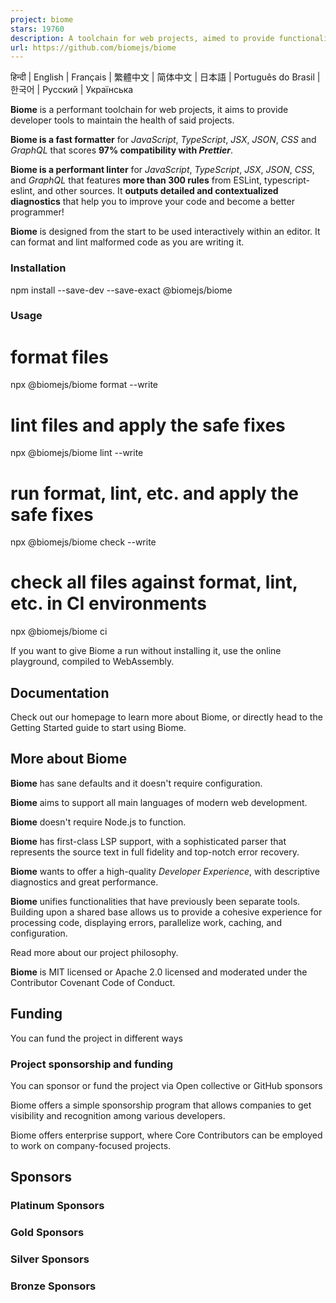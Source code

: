 ```yaml
---
project: biome
stars: 19760
description: A toolchain for web projects, aimed to provide functionalities to maintain them. Biome offers formatter and linter, usable via CLI and LSP.
url: https://github.com/biomejs/biome
---
```


  
  

हिन्दी | English | Français | 繁體中文 | 简体中文 | 日本語 | Português do Brasil | 한국어 | Русский | Українська

  

**Biome** is a performant toolchain for web projects, it aims to provide developer tools to maintain the health of said projects.

**Biome is a fast formatter** for _JavaScript_, _TypeScript_, _JSX_, _JSON_, _CSS_ and _GraphQL_ that scores **97% compatibility with _Prettier_**.

**Biome is a performant linter** for _JavaScript_, _TypeScript_, _JSX_, _JSON_, _CSS_, and _GraphQL_ that features **more than 300 rules** from ESLint, typescript-eslint, and other sources. It **outputs detailed and contextualized diagnostics** that help you to improve your code and become a better programmer!

**Biome** is designed from the start to be used interactively within an editor. It can format and lint malformed code as you are writing it.

### Installation

npm install --save-dev --save-exact @biomejs/biome

### Usage

# format files
npx @biomejs/biome format --write

# lint files and apply the safe fixes
npx @biomejs/biome lint --write

# run format, lint, etc. and apply the safe fixes
npx @biomejs/biome check --write

# check all files against format, lint, etc. in CI environments
npx @biomejs/biome ci

If you want to give Biome a run without installing it, use the online playground, compiled to WebAssembly.

Documentation
-------------

Check out our homepage to learn more about Biome, or directly head to the Getting Started guide to start using Biome.

More about Biome
----------------

**Biome** has sane defaults and it doesn't require configuration.

**Biome** aims to support all main languages of modern web development.

**Biome** doesn't require Node.js to function.

**Biome** has first-class LSP support, with a sophisticated parser that represents the source text in full fidelity and top-notch error recovery.

**Biome** wants to offer a high-quality _Developer Experience_, with descriptive diagnostics and great performance.

**Biome** unifies functionalities that have previously been separate tools. Building upon a shared base allows us to provide a cohesive experience for processing code, displaying errors, parallelize work, caching, and configuration.

Read more about our project philosophy.

**Biome** is MIT licensed or Apache 2.0 licensed and moderated under the Contributor Covenant Code of Conduct.

Funding
-------

You can fund the project in different ways

### Project sponsorship and funding

You can sponsor or fund the project via Open collective or GitHub sponsors

Biome offers a simple sponsorship program that allows companies to get visibility and recognition among various developers.

Biome offers enterprise support, where Core Contributors can be employed to work on company-focused projects.

Sponsors
--------

### Platinum Sponsors

### Gold Sponsors

### Silver Sponsors

### Bronze Sponsors
